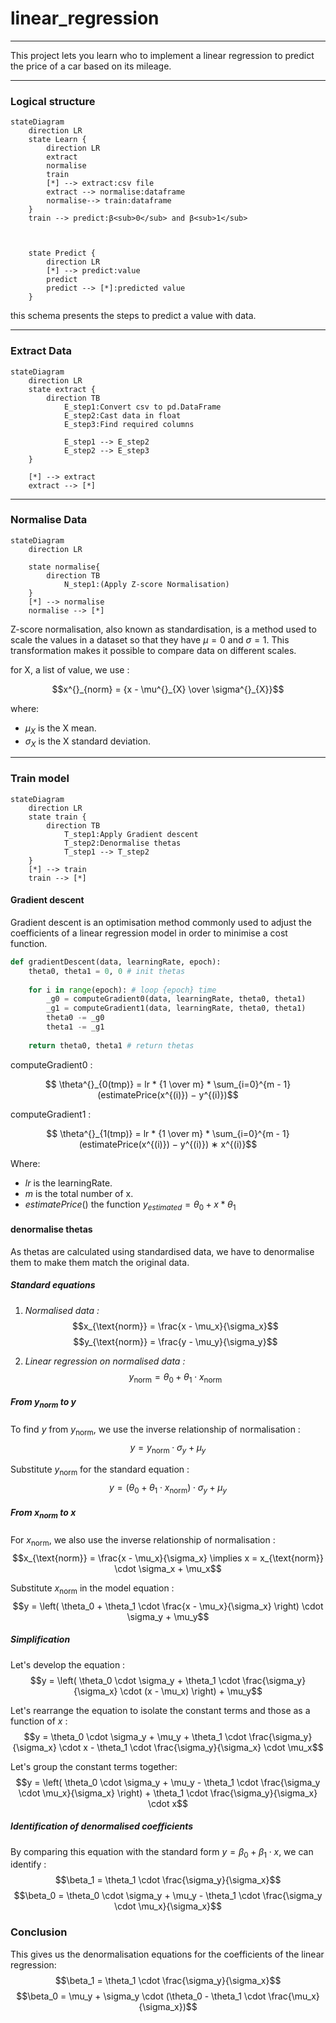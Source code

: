 
# linear_regression

---

This project lets you learn who to implement a linear regression to predict 
the price of a car  based on its mileage.

---
### Logical structure
```mermaid
stateDiagram
    direction LR
    state Learn {
        direction LR
        extract
        normalise
        train
        [*] --> extract:csv file
        extract --> normalise:dataframe
        normalise--> train:dataframe
    }
    train --> predict:β<sub>0</sub> and β<sub>1</sub>



    state Predict {
        direction LR
        [*] --> predict:value
        predict
        predict --> [*]:predicted value
    }
```
this schema presents the steps to predict a value with data.

---
### Extract Data
```mermaid
stateDiagram
    direction LR
    state extract {
        direction TB
            E_step1:Convert csv to pd.DataFrame
            E_step2:Cast data in float
            E_step3:Find required columns
            
            E_step1 --> E_step2
            E_step2 --> E_step3
    }

    [*] --> extract
    extract --> [*]
```

---
### Normalise Data
```mermaid
stateDiagram
    direction LR
    
    state normalise{
        direction TB
            N_step1:(Apply Z-score Normalisation)
    }
    [*] --> normalise
    normalise --> [*]
```

Z-score normalisation, also known as standardisation, is a method used to scale 
the values in a dataset so that they have $\mu = 0$ and $\sigma = 1$.
This transformation makes it possible to compare data on different scales.

for X, a list of value, we use :

```math
x^{}_{norm} = {x - \mu^{}_{X} \over \sigma^{}_{X}}
```
where:
*   $\mu^{}_{X}$ is the X mean.
*   $\sigma^{}_{X}$  is the X standard deviation.

---
### Train model
```mermaid
stateDiagram
    direction LR
    state train {
        direction TB
            T_step1:Apply Gradient descent
            T_step2:Denormalise thetas
            T_step1 --> T_step2
    }  
    [*] --> train
    train --> [*]
```
#### Gradient descent

Gradient descent is an optimisation method commonly used to adjust the coefficients
of a linear regression model in order to minimise a cost function.

```python
def gradientDescent(data, learningRate, epoch):
    theta0, theta1 = 0, 0 # init thetas
    
    for i in range(epoch): # loop {epoch} time
        _g0 = computeGradient0(data, learningRate, theta0, theta1)
        _g1 = computeGradient1(data, learningRate, theta0, theta1)
        theta0 -= _g0
        theta1 -= _g1
    
    return theta0, theta1 # return thetas

```

computeGradient0 :
```math
    \theta^{}_{0(tmp)} = lr * {1 \over m} * \sum_{i=0}^{m - 1} (estimatePrice(x^{(i)}) − y^{(i)})
```
computeGradient1 :
```math
    \theta^{}_{1(tmp)} =  lr * {1 \over m}  * \sum_{i=0}^{m - 1} (estimatePrice(x^{(i)}) − y^{(i)}) ∗ x^{(i)}
```
Where:
* $lr$ is the learningRate.
* $m$ is the total number of x.
* $estimatePrice()$ the function  $` y^{}_{estimated} = θ^{}_{0} + x * θ^{}_{1} `$

#### denormalise thetas
As thetas are calculated using standardised data, we have to denormalise them to make them match the original data.

##### Standard equations

1. *Normalised data :*
   $$x_{\text{norm}} = \frac{x - \mu_x}{\sigma_x}$$
   $$y_{\text{norm}} = \frac{y - \mu_y}{\sigma_y}$$

2. *Linear regression on normalised data :*
   $$y_{\text{norm}} = \theta_0 + \theta_1 \cdot x_{\text{norm}}$$

##### From $`y_{\text{norm}}`$ to $`y`$

To find $`y`$ from $`y_{\text{norm}}`$, we use the inverse relationship of normalisation :
   $$y = y_{\text{norm}} \cdot \sigma_y + \mu_y$$

Substitute $`y_{\text{norm}}`$ for the standard equation :
   $$y = (\theta_0 + \theta_1 \cdot x_{\text{norm}}) \cdot \sigma_y + \mu_y$$

##### From $`x_{\text{norm}}`$ to $`x`$

For $`x_{\text{norm}}`$, we also use the inverse relationship of normalisation :
   $$x_{\text{norm}} = \frac{x - \mu_x}{\sigma_x} \implies x = x_{\text{norm}} \cdot \sigma_x + \mu_x$$

Substitute $`x_{\text{norm}}`$ in the model equation :
   $$y = \left( \theta_0 + \theta_1 \cdot \frac{x - \mu_x}{\sigma_x} \right) \cdot \sigma_y + \mu_y$$

##### Simplification

Let's develop the equation :
   $$y = \left( \theta_0 \cdot \sigma_y + \theta_1 \cdot \frac{\sigma_y}{\sigma_x} \cdot (x - \mu_x) \right) + \mu_y$$

Let's rearrange the equation to isolate the constant terms and those as a function of $`x`$ :
   $$y = \theta_0 \cdot \sigma_y + \mu_y + \theta_1 \cdot \frac{\sigma_y}{\sigma_x} \cdot x - \theta_1 \cdot \frac{\sigma_y}{\sigma_x} \cdot \mu_x$$

Let's group the constant terms together:
   $$y = \left( \theta_0 \cdot \sigma_y + \mu_y - \theta_1 \cdot \frac{\sigma_y \cdot \mu_x}{\sigma_x} \right) + \theta_1 \cdot \frac{\sigma_y}{\sigma_x} \cdot x$$

##### Identification of denormalised coefficients

By comparing this equation with the standard form $`y = \beta_0 + \beta_1 \cdot x`$, we can identify :
   $$\beta_1 = \theta_1 \cdot \frac{\sigma_y}{\sigma_x}$$
   $$\beta_0 = \theta_0 \cdot \sigma_y + \mu_y - \theta_1 \cdot \frac{\sigma_y \cdot \mu_x}{\sigma_x}$$

### Conclusion

This gives us the denormalisation equations for the coefficients of the linear regression:
   $$\beta_1 = \theta_1 \cdot \frac{\sigma_y}{\sigma_x}$$
   $$\beta_0 = \mu_y + \sigma_y \cdot (\theta_0 - \theta_1 \cdot \frac{\mu_x}{\sigma_x})$$
